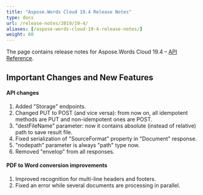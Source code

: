 ```yaml
---
title: "Aspose.Words Cloud 19.4 Release Notes"
type: docs
url: /release-notes/2019/19-4/
aliases: [/aspose-words-cloud-19-4-release-notes/]
weight: 60
---
```


The page contains release notes for Aspose.Words Cloud 19.4 – [API Reference](https://apireference.aspose.cloud/words/).

## Important Changes and New Features

#### API changes

1. Added "Storage" endpoints.
1. Changed PUT to POST (and vice versa): from now on, all idempotent methods are PUT and non-idempotent ones are POST.
1. "destFileName" parameter: now it contains absolute (instead of relative) path to save result file.
1. Fixed serialization of "SourceFormat" property in "Document" response.
1. "nodepath" parameter is always "path" type now.
1. Removed "envelop" from all responses.

#### PDF to Word conversion improvements

1. Improved recognition for multi-line headers and footers.
1. Fixed an error while several documents are processing in parallel.
